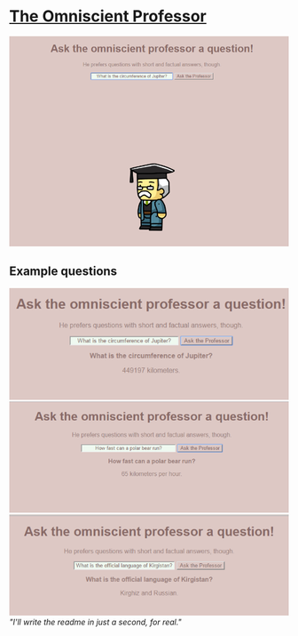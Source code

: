 # [The Omniscient Professor](https://magnusjmj.github.io/APME/miniex9)
![Screenshot](https://github.com/MagnusJMJ/APME/blob/master/miniex9/screenshot.png)

## Example questions
![Screenshot](https://github.com/MagnusJMJ/APME/blob/master/miniex9/screenshot%20(2).png)
![Screenshot](https://github.com/MagnusJMJ/APME/blob/master/miniex9/screenshot%20(3).png)
![Screenshot](https://github.com/MagnusJMJ/APME/blob/master/miniex9/screenshot%20(4).png)
*"I'll write the readme in just a second, for real."*
